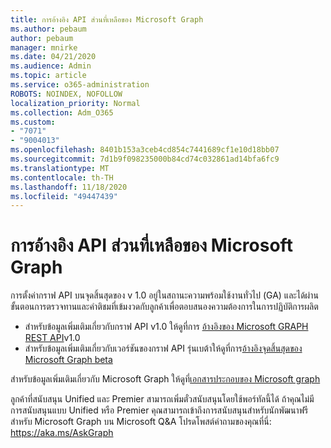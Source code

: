 ```yaml
---
title: การอ้างอิง API ส่วนที่เหลือของ Microsoft Graph
ms.author: pebaum
author: pebaum
manager: mnirke
ms.date: 04/21/2020
ms.audience: Admin
ms.topic: article
ms.service: o365-administration
ROBOTS: NOINDEX, NOFOLLOW
localization_priority: Normal
ms.collection: Adm_O365
ms.custom:
- "7071"
- "9004013"
ms.openlocfilehash: 8401b153a3ceb4cd854c7441689cf1e10d18bb07
ms.sourcegitcommit: 7d1b9f098235000b84cd74c032861ad14bfa6fc9
ms.translationtype: MT
ms.contentlocale: th-TH
ms.lasthandoff: 11/18/2020
ms.locfileid: "49447439"
---
```

# <a name="microsoft-graph-rest-api-reference"></a>การอ้างอิง API ส่วนที่เหลือของ Microsoft Graph

การตั้งค่ากราฟ API บนจุดสิ้นสุดของ v 1.0 อยู่ในสถานะความพร้อมใช้งานทั่วไป (GA) และได้ผ่านขั้นตอนการตรวจทานและคำติชมที่เข้มงวดกับลูกค้าเพื่อตอบสนองความต้องการในการปฏิบัติการผลิต

- สำหรับข้อมูลเพิ่มเติมเกี่ยวกับกราฟ API v1.0 ให้ดูที่การ [อ้างอิงของ Microsoft GRAPH REST API](https://docs.microsoft.com/graph/api/overview?toc=.%2Fref%2Ftoc.json&view=graph-rest-1.0&preserve-view=true)v1.0 
- สำหรับข้อมูลเพิ่มเติมเกี่ยวกับเวอร์ชันของกราฟ API รุ่นเบต้าให้ดูที่การ[อ้างอิงจุดสิ้นสุดของ Microsoft Graph beta](https://docs.microsoft.com/graph/api/overview?toc=.%2Fref%2Ftoc.json&view=graph-rest-beta&preserve-view=true)

สำหรับข้อมูลเพิ่มเติมเกี่ยวกับ Microsoft Graph ให้ดูที่[เอกสารประกอบของ Microsoft graph](https://docs.microsoft.com/graph/)

ลูกค้าที่สนับสนุน Unified และ Premier สามารถเพิ่มตั๋วสนับสนุนโดยใช้พอร์ทัลนี้ได้ ถ้าคุณไม่มีการสนับสนุนแบบ Unified หรือ Premier คุณสามารถเข้าถึงการสนับสนุนสำหรับนักพัฒนาฟรีสำหรับ Microsoft Graph บน Microsoft Q&A โปรดโพสต์คำถามของคุณที่นี่: https://aka.ms/AskGraph
